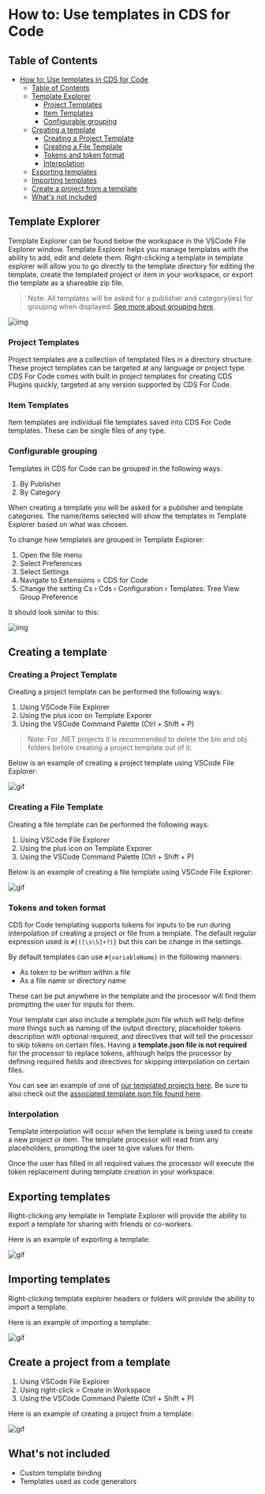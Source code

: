 # How to: Use templates in CDS for Code

## Table of Contents

- [How to: Use templates in CDS for Code](#how-to-use-templates-in-cds-for-code)
  - [Table of Contents](#table-of-contents)
  - [Template Explorer](#template-explorer)
    - [Project Templates](#project-templates)
    - [Item Templates](#item-templates)
    - [Configurable grouping](#configurable-grouping)
  - [Creating a template](#creating-a-template)
    - [Creating a Project Template](#creating-a-project-template)
    - [Creating a File Template](#creating-a-file-template)
    - [Tokens and token format](#tokens-and-token-format)
    - [Interpolation](#interpolation)
  - [Exporting templates](#exporting-templates)
  - [Importing templates](#importing-templates)
  - [Create a project from a template](#create-a-project-from-a-template)
  - [What's not included](#whats-not-included)

## Template Explorer

Template Explorer can be found below the workspace in the VSCode File Explorer window. Template Explorer helps you manage templates with the ability to add, edit and delete them. Right-clicking a template in template explorer will allow you to go directly to the template directory for editing the template, create the templated project or item in your workspace, or export the template as a shareable zip file.

> Note: All templates will be asked for a publisher and category(ies) for grouping when displayed. [See more about grouping here](#configurable-grouping).

![img](../../images/cds-template-explorer.png)

### Project Templates

Project templates are a collection of templated files in a directory structure. These project templates can be targeted at any language or project type. CDS For Code comes with built in project templates for creating CDS Plugins quickly, targeted at any version supported by CDS For Code.

### Item Templates

Item templates are individual file templates saved into CDS For Code templates. These can be single files of any type.

### Configurable grouping

Templates in CDS for Code can be grouped in the following ways:

1. By Publisher
2. By Category

When creating a template you will be asked for a publisher and template categories. The name/items selected will show the templates in Template Explorer based on what was chosen.

To change how templates are grouped in Template Explorer:

1. Open the file menu
2. Select Preferences
3. Select Settings
4. Navigate to Extensions > CDS for Code
5. Change the setting Cs › Cds › Configuration › Templates: Tree View Group Preference

It should look similar to this:

![img](../../images/cds-settings-template-group.png)

## Creating a template

### Creating a Project Template

Creating a project template can be performed the following ways:

1. Using VSCode File Explorer
2. Using the plus icon on Template Exporer
3. Using the VSCode Command Palette (Ctrl + Shift + P)

> Note: For .NET projects it is recommended to delete the bin and obj folders before creating a project template out of it.

Below is an example of creating a project template using VSCode File Explorer:

![gif](../../images/create-project-template.gif)

### Creating a File Template

Creating a file template can be performed the following ways:

1. Using VSCode File Explorer
2. Using the plus icon on Template Exporer
3. Using the VSCode Command Palette (Ctrl + Shift + P)

Below is an example of creating a file template using VSCode File Explorer:

![gif](../../images/create-item-template.gif)

### Tokens and token format

CDS for Code templating supports tokens for inputs to be run during interpolation of creating a project or file from a template. The default regular expression used is `#{([\s\S]+?)}` but this can be change in the settings.

By default templates can use `#{variableName}` in the following manners:

- As token to be written within a file
- As a file name or directory name

These can be put anywhere in the template and the processor will find them prompting the user for inputs for them.

Your template can also include a template.json file which will help define more things such as naming of the output directory, placeholder tokens description with optional required, and directives that will tell the processor to skip tokens on certain files. Having a **template.json file is not required** for the processor to replace tokens, although helps the processor by defining required fields and directives for skipping interpolation on certain files.

You can see an example of one of [our templated projects here](https://github.com/cloudsmithconsulting/cds-for-code/tree/master/resources/templates/UserTemplates/CloudSmith.Cds.SamplePlugin.v9.0). Be sure to also check out the [associated template.json file found here](https://github.com/cloudsmithconsulting/cds-for-code/blob/master/resources/templates/UserTemplates/CloudSmith.Cds.SamplePlugin.v9.0/template.json).

### Interpolation

Template interpolation will occur when the template is being used to create a new project or item. The template processor will read from any placeholders, prompting the user to give values for them.

Once the user has filled in all required values the processor will execute the token replacement during template creation in your workspace.

## Exporting templates

Right-clicking any template in Template Explorer will provide the ability to export a template for sharing with friends or co-workers.

Here is an example of exporting a template:

![gif](../../images/export-template.gif)

## Importing templates

Right-clicking template explorer headers or folders will provide the ability to import a template.

Here is an example of importing a template:

![gif](../../images/import-template.gif)

## Create a project from a template

1. Using VSCode File Explorer
2. Using right-click > Create in Workspace
3. Using the VSCode Command Palette (Ctrl + Shift + P)

Here is an example of creating a project from a template:

![gif](../../images/create-project-from-template.gif)

## What's not included

- Custom template binding
- Templates used as code generators
